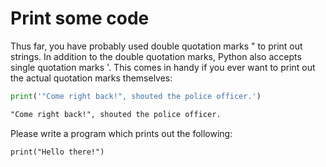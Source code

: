 
# Print some code

Thus far, you have probably used double quotation marks " to print out strings. In addition to the double quotation marks, Python also accepts single quotation marks '.
This comes in handy if you ever want to print out the actual quotation marks themselves:

```python
print('"Come right back!", shouted the police officer.')
```

```markdown
"Come right back!", shouted the police officer.
```

Please write a program which prints out the following:

```markdown
print("Hello there!")
```
